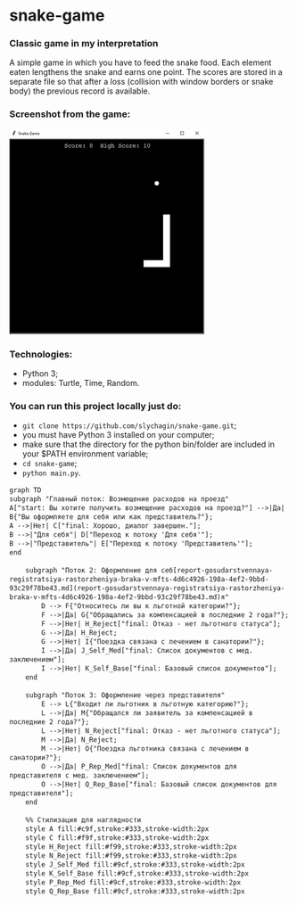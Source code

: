 # snake-game
### Classic game in my interpretation

A simple game in which you have to feed the snake food.
Each element eaten lengthens the snake and earns one point.
The scores are stored in a separate file so that after a loss
(collision with window borders or snake body) the previous record is available.

### Screenshot from the game:
![](https://github.com/slychagin/snake-game/blob/master/screenshots/game_interface.jpg)

### Technologies:
- Python 3;
- modules: Turtle, Time, Random.

### You can run this project locally just do:
- `git clone https://github.com/slychagin/snake-game.git`;
- you must have Python 3 installed on your computer;
- make sure that the directory for the python bin/folder are included in your $PATH environment variable;
- `cd snake-game`;
- `python main.py`.

```mermaid
graph TD
subgraph "Главный поток: Возмещение расходов на проезд"
A["start: Вы хотите получить возмещение расходов на проезд?"] -->|Да| B{"Вы оформляете для себя или как представитель?"};
A -->|Нет| C["final: Хорошо, диалог завершен."];
B -->|"Для себя"| D["Переход к потоку 'Для себя'"];
B -->|"Представитель"| E["Переход к потоку 'Представитель'"];
end

    subgraph "Поток 2: Оформление для себ[report-gosudarstvennaya-registratsiya-rastorzheniya-braka-v-mfts-4d6c4926-198a-4ef2-9bbd-93c29f78be43.md](report-gosudarstvennaya-registratsiya-rastorzheniya-braka-v-mfts-4d6c4926-198a-4ef2-9bbd-93c29f78be43.md)я"
        D --> F{"Относитесь ли вы к льготной категории?"};
        F -->|Да| G{"Обращались за компенсацией в последние 2 года?"};
        F -->|Нет| H_Reject["final: Отказ - нет льготного статуса"];
        G -->|Да| H_Reject;
        G -->|Нет| I{"Поездка связана с лечением в санатории?"};
        I -->|Да| J_Self_Med["final: Список документов с мед. заключением"];
        I -->|Нет| K_Self_Base["final: Базовый список документов"];
    end

    subgraph "Поток 3: Оформление через представителя"
        E --> L{"Входит ли льготник в льготную категорию?"};
        L -->|Да| M{"Обращался ли заявитель за компенсацией в последние 2 года?"};
        L -->|Нет| N_Reject["final: Отказ - нет льготного статуса"];
        M -->|Да| N_Reject;
        M -->|Нет| O{"Поездка льготника связана с лечением в санатории?"};
        O -->|Да| P_Rep_Med["final: Список документов для представителя с мед. заключением"];
        O -->|Нет| Q_Rep_Base["final: Базовый список документов для представителя"];
    end

    %% Стилизация для наглядности
    style A fill:#c9f,stroke:#333,stroke-width:2px
    style C fill:#f9f,stroke:#333,stroke-width:2px
    style H_Reject fill:#f99,stroke:#333,stroke-width:2px
    style N_Reject fill:#f99,stroke:#333,stroke-width:2px
    style J_Self_Med fill:#9cf,stroke:#333,stroke-width:2px
    style K_Self_Base fill:#9cf,stroke:#333,stroke-width:2px
    style P_Rep_Med fill:#9cf,stroke:#333,stroke-width:2px
    style Q_Rep_Base fill:#9cf,stroke:#333,stroke-width:2px
```
